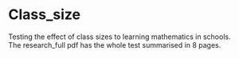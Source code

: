 # Class_size
Testing the effect of class sizes to learning mathematics in schools.  
The research_full pdf has the whole test summarised in 8 pages.
